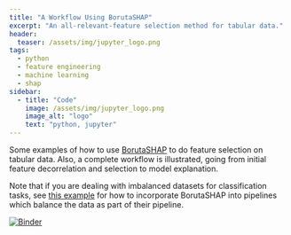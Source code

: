 ```yaml
---
title: "A Workflow Using BorutaSHAP"
excerpt: "An all-relevant-feature selection method for tabular data."
header:
  teaser: /assets/img/jupyter_logo.png
tags:
  - python
  - feature engineering
  - machine learning
  - shap
sidebar:
  - title: "Code"
    image: /assets/img/jupyter_logo.png
    image_alt: "logo"
    text: "python, jupyter"
---
```


<!-- Enter details at https://mybinder.org/, then copy the badge below -->

Some examples of how to use [BorutaSHAP](https://github.com/Ekeany/Boruta-Shap) to do feature selection on tabular data.  Also, a complete workflow is illustrated, going from initial feature decorrelation and selection to model explanation.

Note that if you are dealing with imbalanced datasets for classification tasks, see [this example](/examples/imbalanced_datasets/) for how to incorporate BorutaSHAP into pipelines which balance the data as part of their pipeline.

[![Binder](https://mybinder.org/badge_logo.svg)](https://mybinder.org/v2/gh/mahynski/mahynski.github.io/development?filepath=%2F_examples%2Fborutashap%2Fexample.ipynb)

